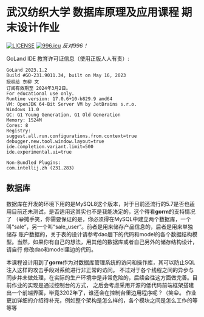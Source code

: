 # 武汉纺织大学 数据库原理及应用课程 期末设计作业
[![LICENSE](https://img.shields.io/badge/license-Anti%20996-blue.svg?style=flat-square)](https://github.com/996icu/996.ICU/blob/master/LICENSE)
[![996.icu](https://img.shields.io/badge/link-996.icu-red.svg)](https://996.icu)
*反对996！*

GoLand IDE 教育许可证信息（使用正版人人有责）:

    GoLand 2023.1.2
    Build #GO-231.9011.34, built on May 16, 2023
    授权给 东柳 文
    订阅有效期至 2024年3月2日。
    For educational use only.
    Runtime version: 17.0.6+10-b829.9 amd64
    VM: OpenJDK 64-Bit Server VM by JetBrains s.r.o.
    Windows 11.0
    GC: G1 Young Generation, G1 Old Generation
    Memory: 1524M
    Cores: 8
    Registry:
    suggest.all.run.configurations.from.context=true
    debugger.new.tool.window.layout=true
    ide.completion.variant.limit=500
    ide.experimental.ui=true
    
    Non-Bundled Plugins:
    com.intellij.zh (231.283)

## 数据库
数据库在开发的环境下用的是MySQL8这个版本，对于目前还流行的5.7是否也适用目前还未测试，是否适用这其实也不是我能决定的，这个得看**gorm**的支持情况了
（😀摊手笑，你需要保证的是，你必须得在MySQL中建立两个数据库，一个叫“sale”，另一个叫“sale_user”。前者是用来储存产品信息的，后者是用来单独储存
账户数据的，关于表的设计请参考dao层下的代码和model的各个数据结构模型。当然，如果你有自己的想法，用其他的数据库或者自己另外的储存结构设计，请自行
修改dao和model里边的代码。


本课程设计用到了**gorm**作为对数据库管理系统的访问和操作库，其可以防止SQL注入这样的攻击手段对系统进行非正常的访问。
不过对于各个线程之间的异步与同步并未做处理，在实际的生产环境中是非常危险的，后续会往这方面做完善。目前作业的实现是通过控制台的方式，
之后会考虑采用开源的低代码前端框架搭建出一个前端界面，毕竟3202年了，谁还会在控制台里边用程序呢？（笑😀。
作业更加详细的介绍待补充，例如整个架构是怎么样的，各个模块之间是怎么工作的等等等